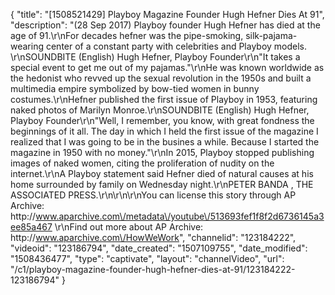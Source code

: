 {
    "title": "[1508521429] Playboy Magazine Founder Hugh Hefner Dies At 91",
    "description": "(28 Sep 2017) Playboy founder Hugh Hefner has died at the age of 91.\r\nFor decades hefner was the pipe-smoking, silk-pajama-wearing center of a constant party with celebrities and Playboy models. \r\nSOUNDBITE (English) Hugh Hefner, Playboy Founder\r\n\"It takes a special event to get me out of my pajamas.\"\r\nHe was known worldwide as the hedonist who revved up the sexual revolution in the 1950s and built a multimedia empire symbolized by bow-tied women in bunny costumes.\r\nHefner published the first issue of Playboy in 1953, featuring naked photos of Marilyn Monroe.\r\nSOUNDBITE (English) Hugh Hefner, Playboy Founder\r\n\"Well, I remember, you know, with great fondness the beginnings of it all. The day in which I held the first issue of the magazine I realized that I was going to be in the busines a while. Because I started the magazine in 1950 with no money.\"\r\nIn 2015, Playboy stopped publishing images of naked women, citing the proliferation of nudity on the internet.\r\nA Playboy statement said Hefner died of natural causes at his home surrounded by family on Wednesday night.\r\nPETER BANDA , THE ASSOCIATED PRESS.\r\n\r\n\r\nYou can license this story through AP Archive: http:\/\/www.aparchive.com\/metadata\/youtube\/513693fef1f8f2d6736145a3ee85a467 \r\nFind out more about AP Archive: http:\/\/www.aparchive.com\/HowWeWork",
    "channelid": "123184222",
    "videoid": "123186794",
    "date_created": "1507109755",
    "date_modified": "1508436477",
    "type": "captivate",
    "layout": "channelVideo",
    "url": "\/c1\/playboy-magazine-founder-hugh-hefner-dies-at-91\/123184222-123186794"
}